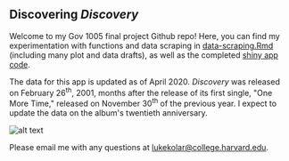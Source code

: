 ## Discovering *Discovery*

Welcome to my Gov 1005 final project Github repo! Here, you can find my experimentation with functions and data scraping in [data-scraping.Rmd](https://github.com/lukekolar/final-project-data-scraping/blob/master/data_scraping.Rmd) (including many plot and data drafts), as well as the completed [shiny app code](https://github.com/lukekolar/final-project-data-scraping/blob/master/discovering_discovery/app.R).

The data for this app is updated as of April 2020. *Discovery* was released on February 26<sup>th</sup>, 2001, months after the release of its first single, "One More Time," released on November 30<sup>th</sup> of the previous year. I expect to update the data on the album's twentieth anniversary.

![alt text](https://github.com/lukekolar/final-project-data-scraping/blob/master/discovering_discovery/misc/daft.gif "Daft Punk")

Please email me with any questions at [lukekolar@college.harvard.edu](lukekolar@college.harvard.edu).
